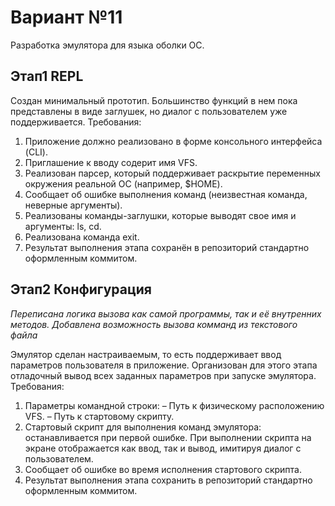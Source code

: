 # Вариант №11 
Разработка эмулятора для языка оболки ОС.

## Этап1 REPL
Создан минимальный прототип. Большинство функций в нем пока
представлены в виде заглушек, но диалог с пользователем уже поддерживается.
Требования:
1. Приложение должно реализовано в форме консольного интерфейса
(CLI).
2. Приглашение к вводу содерит имя VFS.
3. Реализован парсер, который поддерживает раскрытие переменных
окружения реальной ОС (например, $HOME).
4. Сообщает об ошибке выполнения команд (неизвестная команда, неверные
аргументы).
5. Реализованы команды-заглушки, которые выводят свое имя и аргументы: ls,
cd.
6. Реализована команда exit.
7. Результат выполнения этапа сохранён в репозиторий стандартно
оформленным коммитом.

## Этап2 Конфигурация
*Переписана логика вызова как самой программы, так и её внутренних методов. Добавлена возможность вызова комманд из текстового файла*

Эмулятор сделан настраиваемым, то есть поддерживает ввод параметров
пользователя в приложение. Организован для этого этапа отладочный вывод всех
заданных параметров при запуске эмулятора.
Требования:
1. Параметры командной строки:
– Путь к физическому расположению VFS.
– Путь к стартовому скрипту.
2. Стартовый скрипт для выполнения команд эмулятора: останавливается при
первой ошибке. При выполнении скрипта на экране отображается как ввод,
так и вывод, имитируя диалог с пользователем.
3. Сообщает об ошибке во время исполнения стартового скрипта.
4. Результат выполнения этапа сохранить в репозиторий стандартно
оформленным коммитом.
